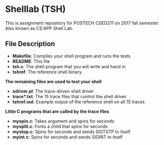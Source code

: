 # Shelllab (TSH)

This is assignment repository for POSTECH CSED211 on 2017 fall semester.  
Also known as CS:APP Shell Lab.

## File Description

- **Makefile**: Compiles your shell program and runs the tests
- **README**: This file
- **tsh.c**: The shell program that you will write and hand in
- **tshref**: The reference shell binary.

**The remaining files are used to test your shell**
- **sdriver.pl**: The trace-driven shell driver
- **trace\*.txt**: The 15 trace files that control the shell driver
- **tshref.out**: Example output of the reference shell on all 15 traces

**Little C programs that are called by the trace files**
- **myspin.c**: Takes argument <n> and spins for <n> seconds
- **mysplit.c**: Forks a child that spins for <n> seconds
- **mystop.c**: Spins for <n> seconds and sends SIGTSTP to itself
- **myint.c**: Spins for <n> seconds and sends SIGINT to itself

